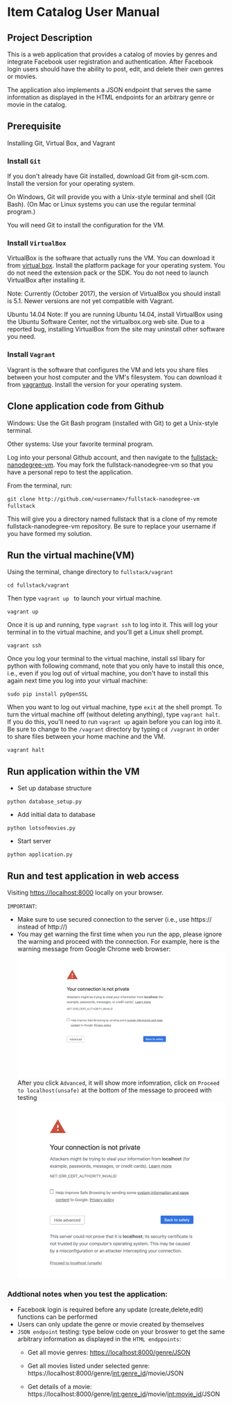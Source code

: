 # Item Catalog User Manual
## Project Description
This is a web application that provides a catalog of movies by genres and integrate Facebook user registration and authentication. After Facebook login users should have the ability to post, edit, and delete their own genres or movies.

The application also implements a JSON endpoint that serves the same information as displayed in the HTML endpoints for an arbitrary genre or movie in the catalog.

## Prerequisite
Installing Git, Virtual Box, and Vagrant

### Install `Git`

If you don't already have Git installed, download Git from git-scm.com. Install the version for your operating system.

On Windows, Git will provide you with a Unix-style terminal and shell (Git Bash). (On Mac or Linux systems you can use the regular terminal program.)

You will need Git to install the configuration for the VM.

### Install `VirtualBox`

VirtualBox is the software that actually runs the VM. You can download it from [virtual box](virtualbox.org). Install the platform package for your operating system. You do not need the extension pack or the SDK. You do not need to launch VirtualBox after installing it.

Note: Currently (October 2017), the version of VirtualBox you should install is 5.1. Newer versions are not yet compatible with Vagrant.

Ubuntu 14.04 Note: If you are running Ubuntu 14.04, install VirtualBox using the Ubuntu Software Center, not the virtualbox.org web site. Due to a reported bug, installing VirtualBox from the site may uninstall other software you need.

### Install `Vagrant`

Vagrant is the software that configures the VM and lets you share files between your host computer and the VM's filesystem. You can download it from [vagrantup](vagrantup.com). Install the version for your operating system.

## Clone application code from Github
Windows: Use the Git Bash program (installed with Git) to get a Unix-style terminal.

Other systems: Use your favorite terminal program.

Log into your personal Github account, and then navigate to the [fullstack-nanodegree-vm](https://github.com/joyceyu6/fullstack-nanodegree-vm.git). You may fork the fullstack-nanodegree-vm so that you have a personal repo to test the application.

From the terminal, run:

```shell
git clone http://github.com/<username>/fullstack-nanodegree-vm fullstack
```

This will give you a directory named fullstack that is a clone of my remote fullstack-nanodegree-vm repository. Be sure to replace your username if you have formed my solution.

## Run the virtual machine(VM)
Using the terminal, change directory to `fullstack/vagrant`

```shell
cd fullstack/vagrant
```

Then type `vagrant up ` to launch your virtual machine. 

```shell
vagrant up
```

Once it is up and running, type `vagrant ssh` to log into it. This will log your terminal in to the virtual machine, and you'll get a Linux shell prompt. 

```shell
vagrant ssh
```

Once you log your terminal to the virtual machine, install ssl libary for python with following command, note that you only have to install this once, i.e., even if you log out of virtual machine, you don't have to install this again next time you log into your virtual machine:

```shell
sudo pip install pyOpenSSL
```

When you want to log out virtual machine, type `exit` at the shell prompt.  To turn the virtual machine off (without deleting anything), type `vagrant halt`. If you do this, you'll need to run `vagrant up` again before you can log into it. Be sure to change to the `/vagrant` directory by typing `cd /vagrant` in order to share files between your home machine and the VM. 

```shell
vagrant halt
```

## Run application within the VM

   
- Set up database structure
```shell
python database_setup.py
```

- Add initial data to database
```shell
python lotsofmovies.py
```

- Start server
```shell
python application.py
```

## Run and test application in web access
Visiting <https://localhost:8000> locally on your browser.

`IMPORTANT`: 
- Make sure to use secured connection to the server (i.e., use https:// instead of http://)
- You may get warning the first time when you run the app, please ignore the warning and proceed with the connection. For example, here is the warning message from Google Chrome web browser:
  ![](https_warning.png)
After you click `Advanced`, it will show more infomration, click on `Proceed to localhost(unsafe)` at the bottom of the message to proceed with testing
  ![](https_goahead.png)
  
### Addtional notes when you test the application:
- Facebook login is required before any update (create,delete,edit) functions can be performed
- Users can only update the genre or movie created by themselves
- `JSON endpoint` testing: type below code on your broswer to get the same arbitrary information as displayed in the `HTML endppoints`:
  - Get all movie genres:
    <https://localhost:8000/genre/JSON>
  
  - Get all movies listed under selected genre:
    https://localhost:8000/genre/<int:genre_id>/movie/JSON
  
  - Get details of a movie:
    https://localhost:8000/genre/<int:genre_id>/movie/<int:movie_id>/JSON   